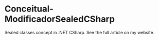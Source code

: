 # Conceitual-ModificadorSealedCSharp
Sealed classes concept in .NET CSharp. See the full article on my website.
